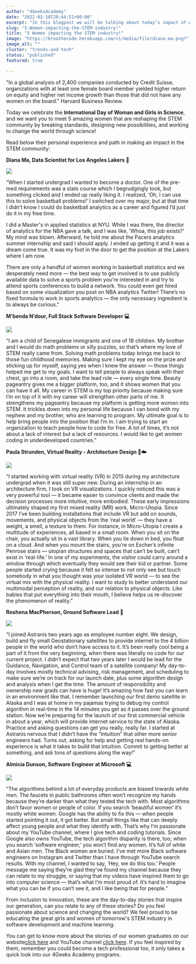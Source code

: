 ```yaml
---
author: "4GeeksAcademy"
date: "2022-02-10T20:44:51+00:00"
excerpt: "In this blogpost we will be talking about today’s impact of women in the STEM industry, their personal stories, areas of expertise and achievements."
slug: "5-Women-impacting-the-STEM-industry!"
title: "5 Women impacting the STEM industry!"
image: "https://breathecode.herokuapp.com/v1/media/file/diana-ma-png?"
image_alt: ""
cluster: "trends-and-tech"
status: "published"
featured: true

---
```


"In a global analysis of 2,400 companies conducted by Credit Suisse, organizations with at least one female board member yielded higher return on equity and higher net income growth than those that did not have any women on the board." Harvard Business Review.

Today we celebrate the **International Day of Woman and Girls in Science**, and we want you to meet 5 amazing women that are reshaping the STEM community by breaking standards, designing new possibilities, and working to change the world through science! 

Read below their personal experience and path in making an impact in the STEM community:


**Diana Ma, Data Scientist for Los Angeles Lakers 🏀**

![](https://breathecode.herokuapp.com/v1/media/file/diana-ma-png?)

“When I started undergrad I wanted to become a doctor. One of the pre-med requirements was a stats course which I begrudgingly took, but something clicked and I ended up really liking it. I realized, ‘Oh, I can use this to solve basketball problems!’ I switched over my major, but at that time I didn’t know I could do basketball analytics as a career and figured I’d just do it in my free time. 

I did a Master's in applied statistics at NYU. While I was there, the director of analytics for the NBA gave a talk, and I was like, ‘Whoa, this job exists?’ My mind was blown. Afterward, he told me about the Pacers analytics summer internship and said I should apply. I ended up getting it and it was a dream come true. It was my foot in the door to get the position at the Lakers where I am now.

There are only a handful of women working in basketball statistics and we desperately need more — the best way to get involved is to use publicly available data to solve a sports problem you’re interested in and try to attend sports conferences to build a network. You could even get hired based on some visualization you post on NBA analytics Twitter! There’s no fixed formula to work in sports analytics — the only necessary ingredient is to always be curious."

**M’benda N’dour, Full Stack Software Developer 💻**

![](https://breathecode.herokuapp.com/v1/media/file/mbenda-ndour-jpeg?)

“I am a child of Senegalese immigrants and one of 18 children. My brother and I would do math problems or silly puzzles, so that’s where my love of STEM really came from. Solving math problems today brings me back to those fun childhood memories.
Making sure I kept my eye on the prize and sticking up for myself, saying yes when I knew the answer — those things helped me get to my goals. I want to tell people to always speak with their chest, go into a room, and take the lead role — every single time.
Beauty pageantry gives me a bigger platform, too, and it shows women that you can have it all. My career in STEM is my top priority because making sure I’m on top of it with my career will strengthen other parts of me. It strengthens my pageantry because my platform is getting more women into STEM. It trickles down into my personal life because I can bond with my nephew and my brother, who are learning to program. My ultimate goal is to help bring people into the position that I’m in. I am trying to start an organization to teach people how to code for free. A lot of times, it’s not about a lack of interest but a lack of resources. I would like to get women coding in underdeveloped countries.”

**Paula Strunden, Virtual Reality - Architecture Design 📐☁️**

![](https://breathecode.herokuapp.com/v1/media/file/paula-strunden-jpeg?) 

“I started working with virtual reality (VR) in 2015 during my architecture undergrad when it was still super new. During an internship in an architecture firm, I took on VR visualizations. I quickly noticed this was a very powerful tool — it became easier to convince clients and made the decision processes more intuitive, more embodied. 
These early impressions ultimately shaped my first mixed reality (MR) work, Micro-Utopia. Since 2017 I’ve been building installations that include VR but add on sounds, movements, and physical objects from the ‘real world’ — they have a weight, a smell, a texture to them. For instance, in Micro-Utopia I create a multitude of experiences, all based in a small room. When you sit on the chair, you actually sit in a vast library. When you lie down in bed, you float on a cloud. And when you mount the stairs, you’re on Escher’s infinite Penrose stairs — utopian structures and spaces that can’t be built, can’t exist in ‘real-life.’ 
In one of my experiments, the visitor could carry around a window through which eventually they would see their kid or partner. Some people started crying because it felt so intense to not only see but touch somebody in what you thought was your isolated VR world — to see the virtual mix with the physical reality.
I want to study to better understand our multimodal perception of reality, and our relation to physical objects. Like babies that put everything into their mouth, I believe helps us re-discover the phenomenon of reality."

**Roshena MacPherson, Ground Software Lead 🚀**

![](https://breathecode.herokuapp.com/v1/media/file/roshena-macpherson-jpeg?) 

“I joined Astranis two years ago as employee number eight. We design, build and fly small Geostationary satellites to provide internet to the 4 billion people in the world who don’t have access to it. It’s been really cool being a part of it from the very beginning, when there was literally no code for our current project. 
I didn’t expect that two years later I would be lead for the Guidance, Navigation, and Control team of a satellite company! My day-to-day involves mostly technical advising, risk management, and scheduling to make sure we’re on track for our launch date, plus some algorithm design and analysis when I get the time. 
The amount of responsibility and ownership new grads can have is huge! It’s amazing how fast you can learn in an environment like that. I remember launching our first demo satellite in Alaska and I was at home in my pajamas trying to debug my control algorithm in real-time in the 14 minutes you get as it passes over the ground station. Now we’re preparing for the launch of our first commercial vehicle in about a year, which will provide internet service to the state of Alaska.
Practice and asking questions can get you really, really far. I started at Astranis nervous that I didn’t have the “intuition” that other more senior engineers had. Turns out, asking for help and getting real hands-on experience is what it takes to build that intuition. Commit to getting better at something, and ask tons of questions along the way!”

**Almicia Dunson, Software Engineer at Microsoft 💻**

![](https://breathecode.herokuapp.com/v1/media/file/almicia-dunson-jpeg?)

“The algorithms behind a lot of everyday products are biased towards white men. The faucets in public bathrooms often won’t recognize my hands because they’re darker than what they tested the tech with. Most algorithms don’t favor women or people of color. 
If you search ‘beautiful women’ it’s mostly white women. Google has the ability to fix this — when people started pointing it out, it got better. But small things like that can deeply affect young people and what they identify with.
That’s why I’m passionate about my YouTube channel, where I give tech and coding tutorials. Since Google also owns YouTube, the tech algorithm disparity is there, too; when you search ‘software engineer,’ you won’t find any women. It’s full of white and Asian men. The Black women are buried. I’ve met more Black software engineers on Instagram and Twitter than I have through YouTube search results.
With my channel, I wanted to say, ‘Hey, we do this too.’ People message me saying they’re glad they’ve found my channel because they can relate to my struggle, or saying that my videos have inspired them to go into computer science — that’s what I’m most proud of. It’s hard to imagine what you can be if you can’t see it, and I like being that for people.”
	
From inclusion to innovation, these are the day-to-day stories that inspire our generation, can you relate to any of these stories? Do you feel passionate about science and changing the world? We feel proud to be educating the great girls and women of tomorrow's STEM industry in software development and machine learning.

You can get to know more about the stories of our women graduates on our website[click here](https://4geeksacademy.com/us/testimonials) and YouTube channel [click here](https://www.youtube.com/watch?v=PWkgaAT8pHg). If you feel inspired by them, remember you could become a tech professional too, it only takes a quick look into our 4Geeks Academy programs.
